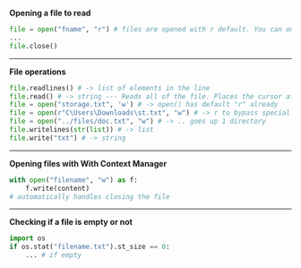 
**Opening a file to read**
```python
file = open("fname", "r") # files are opened with r default. You can omit "r" here
...
file.close()
```

---
**File operations**
```python
file.readlines() # -> list of elements in the line
file.read() # -> string --- Reads all of the file. Places the cursor at the end after executing
file = open("storage.txt", 'w') # -> open() has default "r" already
file = open(r"C\Users\Downloads\st.txt", "w") # -> r to bypass special characters. (raw) 
file = open("../files/doc.txt", "w") # -> .. goes up 1 directory
file.writelines(str(list)) # -> list
file.write("txt") # -> string
```

---
**Opening files with With Context Manager**
```python
with open("filename", "w") as f:
	f.write(content)
# automatically handles closing the file
```

---
**Checking if a file is empty or not**
```python
import os
if os.stat("filename.txt").st_size == 0:
	... # if empty
```
